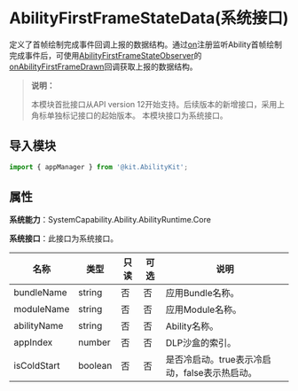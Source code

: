 # AbilityFirstFrameStateData(系统接口)
<!--Kit: Ability Kit-->
<!--Subsystem: Ability-->
<!--Owner: @zhu-feimo-->
<!--Designer: @ccllee1-->
<!--Tester: @lixueqing513-->
<!--Adviser: @huipeizi-->

定义了首帧绘制完成事件回调上报的数据结构。通过[on](js-apis-app-ability-appManager-sys.md#appmanageronabilityfirstframestate12)注册监听Ability首帧绘制完成事件后，可使用[AbilityFirstFrameStateObserver](js-apis-inner-application-abilityFirstFrameStateObserver-sys.md)的[onAbilityFirstFrameDrawn](./js-apis-inner-application-abilityFirstFrameStateObserver-sys.md#onabilityfirstframedrawn)回调获取上报的数据结构。

> **说明：**
>
> 本模块首批接口从API version 12开始支持。后续版本的新增接口，采用上角标单独标记接口的起始版本。
> 本模块接口为系统接口。

## 导入模块

```ts
import { appManager } from '@kit.AbilityKit';
```

## 属性

**系统能力**：SystemCapability.Ability.AbilityRuntime.Core

**系统接口**：此接口为系统接口。

| 名称        | 类型    | 只读 | 可选 | 说明             |
| ----------- | ------- | ---- | ---- | ---------------- |
| bundleName  | string  | 否   | 否   | 应用Bundle名称。 |
| moduleName  | string  | 否   | 否   | 应用Module名称。 |
| abilityName | string  | 否   | 否   | Ability名称。    |
| appIndex    | number  | 否   | 否   | DLP沙盒的索引。  |
| isColdStart | boolean | 否   | 否   | 是否冷启动。true表示冷启动，false表示热启动。     |
